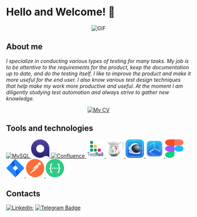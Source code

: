 # Hello and Welcome! 🦕

<div align="center">

![GIF](https://media.giphy.com/media/l0K4n42JVSqqUvAQg/giphy.gif)
  
</div>

## About me 

_I specialize in conducting various types of testing for many tasks. My job is to be attentive to the requirements for the
product, keep the documentation up to date, and do the testing itself. I like to improve the product and make it more
useful for the end user. I also know various test design techniques that help make my work more productive and useful. At the moment I am diligently studying test automation and always strive to gather new knowledge._


<div id="badges" align="center">
  <a href="https://drive.google.com/file/d/1Q21-dELzM3RDXH8wIO0ku6VA7YngBYkb/view?usp=drive_link">
    <img src="https://img.shields.io/badge/My%20CV-brightgreen?&logoColor=white&style=for-the-badge" alt="My CV"/>
  </a>
</div>

## Tools and technologies


<p align="left">
<a href="https://www.mysql.com/">
<img src="https://cdn.jsdelivr.net/gh/devicons/devicon@latest/icons/mysql/mysql-original-wordmark.svg" alt="MySQL" width="50" height="50" />
</a>
<a href="https://qase.io/">
<img src="https://github.com/qajenna/qajenna/blob/main/icons/Qase.io.png" alt="Qase.io" width="50" height="50" />
</a>
<a href="https://www.atlassian.com/software/confluence">
<img src="https://cdn.jsdelivr.net/gh/devicons/devicon@latest/icons/confluence/confluence-original-wordmark.svg" alt="Confluence" width="50" height="50" />
</a>
<a href="https://www.gurock.com/testrail">
<img src="https://github.com/qajenna/qajenna/blob/main/icons/TestRail.png" alt="TestRail" width="50" height="50" />
</a>
<a href="https://www.charlesproxy.com/">
<img src="https://github.com/qajenna/qajenna/blob/main/icons/Charles.png" alt="Charles" width="50" height="50" />
</a>
<a href="https://proxyman.io/">
<img src="https://github.com/qajenna/qajenna/blob/main/icons/Proxyman.png" alt="Proxyman" width="50" height="50" /> 
</a>
<a href="https://developer.apple.com/testflight/">
<img src="https://github.com/qajenna/qajenna/blob/main/icons/Testflight.png" alt="Testflight" width="50" height="50" />
</a> 
<a href="https://figma.com">
<img src="https://github.com/qajenna/qajenna/blob/main/icons/Figma.svg" alt="Figma" width="50" height="50" /> 
</a>
<a href="https://www.atlassian.com/software/jira">
<img src="https://github.com/qajenna/qajenna/blob/main/icons/Jira.png" alt="Jira" width="50" height="50" />
</a>
<a href="https://www.postman.com/">
<img src="https://github.com/qajenna/qajenna/blob/main/icons/Postman.png" alt="Postman" width="50" height="50" />
</a>
<a href="https://swagger.io/">
<img src="https://github.com/qajenna/qajenna/blob/main/icons/swagger.png" alt="Swagger" width="50" height="50" />
</a>
</p>

## Contacts

[![Linkedin: ](https://img.shields.io/badge/-LinkedIn-0e76a8?style=flat-square&logo=Linkedin&logoColor=white)](https://www.linkedin.com/in/julia-khrapkova)
[![Telegram Badge](https://img.shields.io/badge/-Telegram-0088cc?style=flat-square&logo=Telegram&logoColor=white)](https://t.me/sa1ty_tea)
